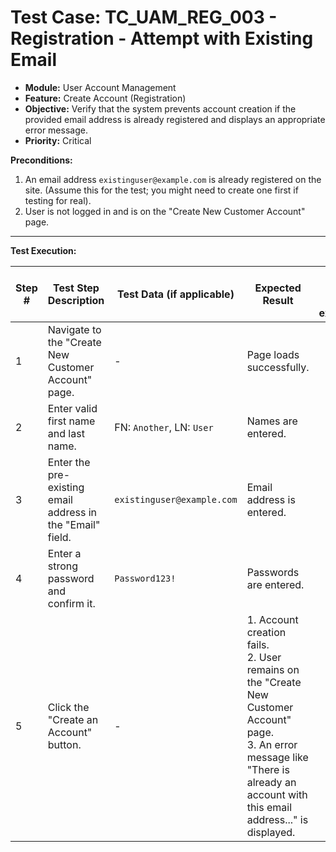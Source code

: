 # Test Case: TC_UAM_REG_003 - Registration - Attempt with Existing Email

* **Module:** User Account Management
* **Feature:** Create Account (Registration)
* **Objective:** Verify that the system prevents account creation if the provided email address is already registered and displays an appropriate error message.
* **Priority:** Critical

**Preconditions:**
1.  An email address `existinguser@example.com` is already registered on the site. (Assume this for the test; you might need to create one first if testing for real).
2.  User is not logged in and is on the "Create New Customer Account" page.

---
**Test Execution:**

| Step # | Test Step Description                                                                 | Test Data (if applicable)                     | Expected Result                                                                                                                               | Actual Result (during execution) | Status (during execution) | Notes (during execution) |
|--------|---------------------------------------------------------------------------------------|-----------------------------------------------|-----------------------------------------------------------------------------------------------------------------------------------------------|----------------------------------|---------------------------|--------------------------|
| 1      | Navigate to the "Create New Customer Account" page.                                   | -                                             | Page loads successfully.                                                                                                                      |                                  |                           |                          |
| 2      | Enter valid first name and last name.                                                 | FN: `Another`, LN: `User`                     | Names are entered.                                                                                                                            |                                  |                           |                          |
| 3      | Enter the pre-existing email address in the "Email" field.                            | `existinguser@example.com`                    | Email address is entered.                                                                                                                     |                                  |                           |                          |
| 4      | Enter a strong password and confirm it.                                               | `Password123!`                                | Passwords are entered.                                                                                                                        |                                  |                           |                          |
| 5      | Click the "Create an Account" button.                                                 | -                                             | 1. Account creation fails. <br> 2. User remains on the "Create New Customer Account" page. <br> 3. An error message like "There is already an account with this email address..." is displayed. |                                  |                           |                          |
